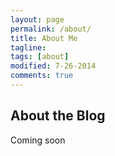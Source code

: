 ```yaml
---
layout: page
permalink: /about/
title: About Me
tagline: 
tags: [about]
modified: 7-26-2014
comments: true
---
```

<!-- image:
  feature: aboutpage_theme.jpg
  credit: Texture Lovers
  creditlink: http://texturelovers.com
 -->


## About the Blog

Coming soon